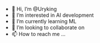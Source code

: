 - 👋 Hi, I’m @Uryking
- 👀 I’m interested in AI development
- 🌱 I’m currently learning ML
- 💞️ I’m looking to collaborate on 
- 📫 How to reach me ...

<!---
Uryking/Uryking is a ✨ special ✨ repository because its `README.md` (this file) appears on your GitHub profile.
You can click the Preview link to take a look at your changes.
--->
